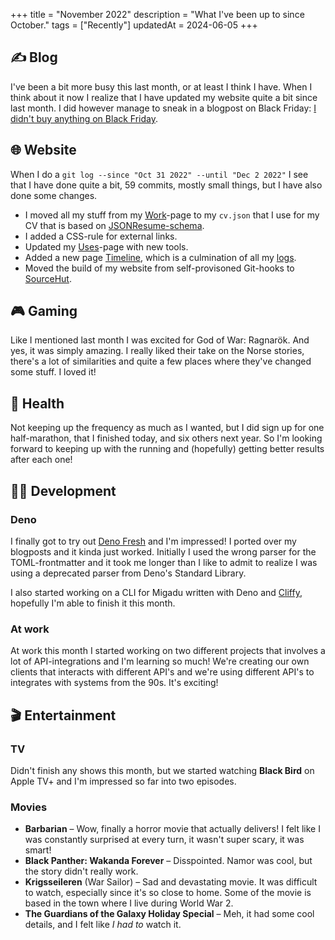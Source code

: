 +++
title = "November 2022"
description = "What I've been up to since October."
tags = ["Recently"]
updatedAt = 2024-06-05
+++

## ✍️ Blog

I've been a bit more busy this last month, or at least I think I have. When I
think about it now I realize that I have updated my website quite a bit since
last month. I did however manage to sneak in a blogpost on Black Friday: [I
didn't buy anything on Black Friday][black_friday_post].

## 🌐 Website

When I do a `git log --since "Oct 31 2022" --until "Dec 2 2022"` I see that I
have done quite a bit, 59 commits, mostly small things, but I have also done
some changes.

- I moved all my stuff from my [Work][work]-page to my `cv.json` that I use for
  my CV that is based on [JSONResume-schema][resume_schema].
- I added a CSS-rule for external links.
- Updated my [Uses][uses]-page with new tools.
- Added a new page [Timeline][timeline], which is a culmination of all my
  [logs][logs].
- Moved the build of my website from self-provisoned Git-hooks to
  [SourceHut][sourcehut].

## 🎮 Gaming

Like I mentioned last month I was excited for God of War: Ragnarök. And yes, it
was simply amazing. I really liked their take on the Norse stories, there's a
lot of similarities and quite a few places where they've changed some stuff. I
loved it!

## 💪 Health

Not keeping up the frequency as much as I wanted, but I did sign up for one
half-marathon, that I finished today, and six others next year. So I'm looking
forward to keeping up with the running and (hopefully) getting better results
after each one!

## 👨‍💻 Development

### Deno

I finally got to try out [Deno Fresh][deno_fresh] and I'm impressed! I ported
over my blogposts and it kinda just worked. Initially I used the wrong parser
for the TOML-frontmatter and it took me longer than I like to admit to realize I
was using a deprecated parser from Deno's Standard Library.

I also started working on a CLI for Migadu written with Deno and
[Cliffy][cliffy], hopefully I'm able to finish it this month.

### At work

At work this month I started working on two different projects that involves a
lot of API-integrations and I'm learning so much! We're creating our own clients
that interacts with different API's and we're using different API's to
integrates with systems from the 90s. It's exciting!

## 🎬 Entertainment

### TV

Didn't finish any shows this month, but we started watching **Black Bird** on
Apple TV+ and I'm impressed so far into two episodes.

### Movies

- **Barbarian** – Wow, finally a horror movie that actually delivers! I felt
  like I was constantly surprised at every turn, it wasn't super scary, it was
  smart!
- **Black Panther: Wakanda Forever** – Disspointed. Namor was cool, but the
  story didn't really work.
- **Krigsseileren** (War Sailor) – Sad and devastating movie. It was difficult
  to watch, especially since it's so close to home. Some of the movie is based
  in the town where I live during World War 2.
- **The Guardians of the Galaxy Holiday Special** – Meh, it had some cool
  details, and I felt like _I had to_ watch it.

[black_friday_post]: /blog/i-didnt-buy-anything-on-black-friday
[work]: /work
[uses]: /uses
[logs]: /logs
[timeline]: /logs/timeline
[resume_schema]: https://jsonresume.org/
[cliffy]: https://cliffy.io
[deno_fresh]: https://fresh.deno.dev/
[sourcehut]: https://sourcehut.org

